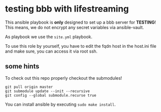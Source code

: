  testing bbb with lifestreaming
===============================

This ansible playbook is **only** designed to set up a bbb server for **TESTING**!
This means, we do not encrypt any secret variables via ansible-vault.

As playbook we use the ``site.yml`` playbook.

To use this role by yourself, you have to edit the fqdn host in the host.ini file and make sure, you can access it via root ssh.

 some hints
-----------
To check out this repo properly checkout the submodules!
```
git pull origin master
git submodule update --init --recursive
git config --global submodule.recurse true
```

You can install ansible by executing ``sudo make install``.
